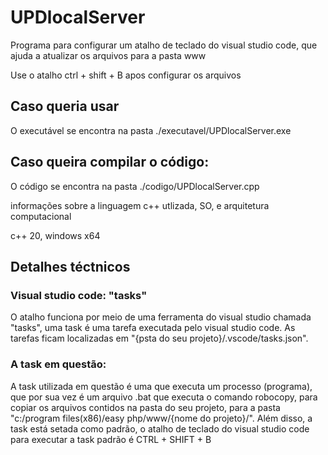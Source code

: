 # UPDlocalServer
Programa para configurar um atalho de teclado do visual studio code, que ajuda a atualizar os arquivos para a pasta www

Use o atalho ctrl + shift + B apos configurar os arquivos

## Caso queria usar
O executável se encontra na pasta ./executavel/UPDlocalServer.exe

## Caso queira compilar o código:

O código se encontra na pasta ./codigo/UPDlocalServer.cpp

informações sobre a linguagem c++ utlizada, SO, e arquitetura computacional

c++ 20, windows x64

## Detalhes téctnicos

### Visual studio code: "tasks"
O atalho funciona por meio de uma ferramenta do visual studio chamada "tasks", uma task é uma tarefa executada pelo visual studio code. As tarefas
ficam localizadas em "{psta do seu projeto}/.vscode/tasks.json".

### A task em questão:
A task utilizada em questão é uma que executa um processo (programa), que por sua vez é um arquivo .bat que executa o comando robocopy, para copiar os arquivos contidos na pasta do seu projeto, para a pasta "c:/program files(x86)/easy php/www/{nome do projeto}/". Além disso, a task está setada como padrão, o atalho de teclado do visual studio code para executar a task padrão é CTRL + SHIFT + B
